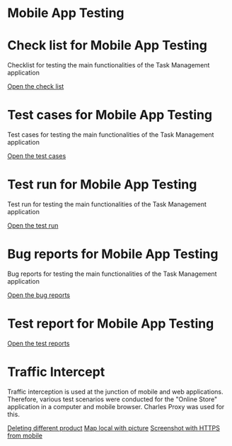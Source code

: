 # Mobile App Testing

# Check list for Mobile App Testing

Checklist for testing the main functionalities of the Task Management application  

[Open the check list](https://docs.google.com/spreadsheets/d/1pZzbHruOA7Wh_dp1I-piMY_zo83fBeke/edit?usp=sharing&ouid=103546442425628569603&rtpof=true&sd=true)

# Test cases for Mobile App Testing

Test cases for testing the main functionalities of the Task Management application    

[Open the test cases](https://github.com/Tokarevael/Mobile/blob/main/Test%20cases%20mobile.pdf)

# Test run for Mobile App Testing

Test run for testing the main functionalities of the Task Management application  

[Open the test run](https://drive.google.com/file/d/1qNL82vhffuT2f8mVlDr_RXolkfuA1ObQ/view?usp=sharing)

# Bug reports for Mobile App Testing

Bug reports for testing the main functionalities of the Task Management application  

[Open the bug reports](https://github.com/Tokarevael/Mobile/blob/main/Bug%20Reports%20-%20Mobile%20Testing.xlsx)

# Test report for Mobile App Testing

[Open the test reports](https://github.com/Tokarevael/Mobile/blob/main/Test_report%20Mobile%20App.docx)

# Traffic Intercept

Traffic interception is used at the junction of mobile and web applications. Therefore, various test scenarios were conducted for the "Online Store" application in a computer and mobile browser. Charles Proxy was used for this.  

[Deleting different product](https://drive.google.com/file/d/1xbdVGQCujm3OWnhHc19-QBPfJwR7MIfA/view?usp=sharing)
[Map local with picture](https://drive.google.com/file/d/1txMU23JYpPBhDPm3CGUMukw0fDiKO6l1/view?usp=sharing)
[Screenshot with HTTPS from mobile](https://drive.google.com/file/d/1zCXvG3ikSPul2psh14H3ztOvpF7x4Od4/view?usp=drive_link)

